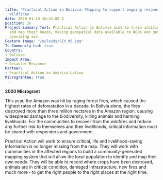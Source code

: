 ```yaml
---
title: 'Practical Action in Bolivia: Mapping to support ongoing response to the Bolivian
  wildfires'
date: 2020-01-20 10:34:00 Z
position: 26
Project Summary Text: Practical Action in Bolivia aims to train individuals to identify
  and map their needs, making geospatial data available to NGOs and government agencies
  providing aid.
Feature Image: "/uploads/SIV_05.jpg"
Is Community-Led: true
Country:
- Bolivia
Impact Area:
- Disaster Response
Partner:
- Practical Action en América Latina
Micrograntee: true
---
```


**2020 Microgrant**
 
This year, the Amazon was hit by raging forest fires, which caused the highest rates of deforestation in a decade. In Bolivia alone, the fires destroyed more than three million hectares in the Amazon region, causing widespread damage to the biodiversity, killing animals and harming livelihoods. For the communities to recover from the wildfires and reduce any further risk to themselves and their livelihoods, critical information must be shared with responders and government. 
 
Practical Action will work to ensure critical, life and livelihood-saving information is no longer missing from the map. They will work with communities in the affected regions to build a community-generated mapping system that will allow the local population to identify and map their own needs. They will be able to record where crops have been destroyed, animals are in critical condition, damaged infrastructure, new fires and much more - to get the right people to the right places at the right time.